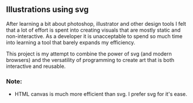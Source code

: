 ## Illustrations using svg

  After learning a bit about photoshop, illustrator and other design tools I felt that a lot of effort is spent into creating visuals that are mostly static and non-interactive. As a developer it is unacceptable to spend so much time into learning a tool that barely expands my efficiency. 

  This project is my attempt to combine the power of svg (and modern browsers) and the versatility of programming to create art that is both interactive and reusable.

### Note: 
  - HTML canvas is much more efficient than svg. I prefer svg for it's ease.
